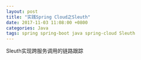 ```yaml
---
layout: post
title: "实践Spring Cloud之Sleuth"
date: 2017-11-03 11:08:00 +0800
categories: Java
tags: spring spring-boot java spring-cloud Sleuth
---
```


Sleuth实现跨服务调用的链路跟踪